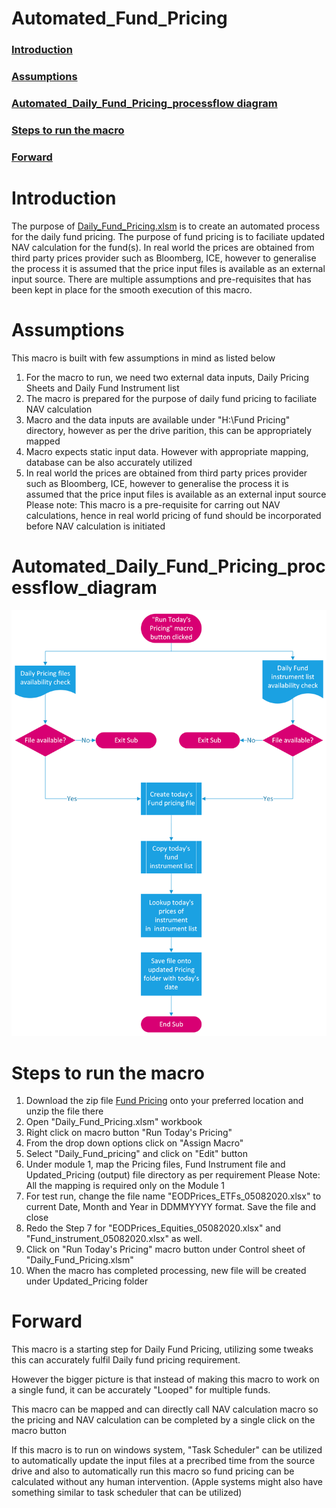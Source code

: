# Automated_Fund_Pricing

### [Introduction](#introduction-1)
### [Assumptions](#assumptions-1)
### [Automated_Daily_Fund_Pricing_processflow diagram](#automated_daily_fund_pricing_processflow_diagram)
### [Steps to run the macro](#steps-to-run-the-macro-1)
### [Forward](#forward-1)

# Introduction
The purpose of [Daily_Fund_Pricing.xlsm](https://github.com/Vanipreet/Automated_Fund_Pricing/blob/master/Fund%20Pricing/Daily_Fund_Pricing.xlsm) is to create an automated process for the daily fund pricing. The purpose of fund pricing is to faciliate updated NAV calculation for the fund(s). In real world the prices are obtained from third party prices provider such as Bloomberg, ICE, however to generalise the process it is assumed that the price input files is available as an external input source. There are multiple assumptions and pre-requisites that has been kept in place for the smooth execution of this macro.


# Assumptions
This macro is built with few assumptions in mind as listed below

1. For the macro to run, we need two external data inputs, Daily Pricing Sheets and Daily Fund Instrument list
2. The macro is prepared for the purpose of daily fund pricing to faciliate NAV calculation
3. Macro and the data inputs are available under "H:\Fund Pricing" directory, however as per the drive parition, this can be appropriately mapped
4. Macro expects static input data. However with appropriate mapping, database can be also accurately utilized
5. In real world the prices are obtained from third party prices provider such as Bloomberg, ICE, however to generalise the process it is assumed that the price input files is available as an external input source
Please note: This macro is a pre-requisite for carring out NAV calculations, hence in real world pricing of fund should be incorporated before NAV calculation is initiated

# Automated_Daily_Fund_Pricing_processflow_diagram
![alt text](https://github.com/Vanipreet/Automated_Fund_Pricing/blob/master/ProcessFlow%20Diagram%20Fund_Pricing.png)


# Steps to run the macro

1. Download the zip file [Fund Pricing](https://github.com/Vanipreet/Automated_Fund_Pricing/tree/master/Fund%20Pricing) onto your preferred location and unzip the file there
2. Open "Daily_Fund_Pricing.xlsm" workbook
3. Right click on macro button "Run Today's Pricing"
4. From the drop down options click on "Assign Macro"
5. Select "Daily_Fund_pricing" and click on "Edit" button
6. Under module 1, map the Pricing files, Fund Instrument file and Updated_Pricing (output) file directory as per requirement
Please Note: All the mapping is required only on the Module 1
7. For test run, change the file name "EODPrices_ETFs_05082020.xlsx" to current Date, Month and Year in DDMMYYYY format. Save the file and close
8. Redo the Step 7 for "EODPrices_Equities_05082020.xlsx" and "Fund_instrument_05082020.xlsx" as well. 
9. Click on "Run Today's Pricing" macro button under Control sheet of "Daily_Fund_Pricing.xlsm"
10. When the macro has completed processing, new file will be created under Updated_Pricing folder


# Forward

This macro is a starting step for Daily Fund Pricing, utilizing some tweaks this can accurately fulfil Daily fund pricing requirement.

However the bigger picture is that instead of making this macro to work on a single fund, it can be accurately "Looped" for multiple funds.

This macro can be mapped and can directly call NAV calculation macro so the pricing and NAV calculation can be completed by a single click on the macro button

If this macro is to run on windows system, "Task Scheduler" can be utilized to automatically update the input files at a precribed time from the source drive and also to automatically run this macro so fund pricing can be calculated without any human intervention. (Apple systems might also have something similar to task scheduler that can be utilized)
